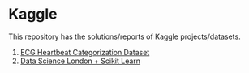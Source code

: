 # Kaggle
This repository has the solutions/reports of Kaggle projects/datasets.

1. [ECG Heartbeat Categorization Dataset](https://www.kaggle.com/shayanfazeli/heartbeat)
2. [Data Science London + Scikit Learn](https://www.kaggle.com/c/data-science-london-scikit-learn/overview)
